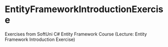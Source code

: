 # EntityFrameworkIntroductionExercise
Exercises from SoftUni C# Entity Framework Course (Lecture: Entity Framework Introduction Exercise)
